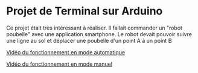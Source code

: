 # Projet de Terminal sur Arduino

Ce projet était très intéressant à réaliser. Il fallait commander un "robot poubelle" avec une application smartphone. Le robot devait pouvoir suivre une ligne au sol et déplacer une poubelle d'un point A à un point B

[Vidéo du fonctionnement en mode automatique](https://drive.google.com/file/d/1SI_eh9BfGQCzGwoqJ2QCKWGFPFoXdlSZ/view?usp=sharing)

[Vidéo du fonctionnement en mode manuel](https://drive.google.com/file/d/1WaoEPV7K7Nzyb2doWCIYwZbYN7dTVT1V/view?usp=sharing)
